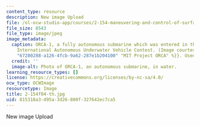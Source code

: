 ```yaml
---
content_type: resource
description: New image Upload
file: /ol-ocw-studio-app/courses/2-154-maneuvering-and-control-of-surface-and-underwater-vehicles-13-49-fall-2004/815318a3d95a3d26800f327642ec7ca5_2-154f04-th.jpg
file_size: 8543
file_type: image/jpeg
image_metadata:
  caption: ORCA-1, a fully autonomous submarine which was entered in the First Annual
    International Autonomous Underwater Vehicle Contest. (Image courtesy of {{% resource_link
    "67280288-a126-4fcb-9a62-287e1b204100" "MIT Project ORCA" %}}. Used with permission.)
  credit: ''
  image-alt: Photo of ORCA-1, an autonomous submarine, in water.
learning_resource_types: []
license: https://creativecommons.org/licenses/by-nc-sa/4.0/
ocw_type: OCWImage
resourcetype: Image
title: 2-154f04-th.jpg
uid: 815318a3-d95a-3d26-800f-327642ec7ca5
---
```

New image Upload